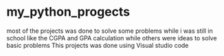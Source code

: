 # my_python_progects
most of the projects was done to solve some problems while i was still in school like the CGPA and GPA calculation while others were ideas to solve basic problems
This projects was done using Visual studio code 
